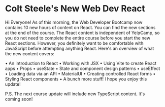 # Colt Steele's New Web Dev React

Hi Everyone!
As of this morning, the Web Developer Bootcamp now contains 10 new hours of content on React. You can find the new sections at the end of the course. The React content is independent of YelpCamp, so you do not need to complete the entire course before you start the new React sections. However, you definitely want to be comfortable with JavaScript before attempting anything React. Here's an overview of what the new content covers:

• An introduction to React
• Working with JSX
• Using Vite to create React apps
• Props
• useState
• State and component design patterns
• useEffect
• Loading data via an API
• MaterialUI
• Creating controlled React forms
• Styling React components
• A bunch more stuff!
I hope you enjoy this update!

P.S. The next course update will include new TypeScript content. It's coming soon!
